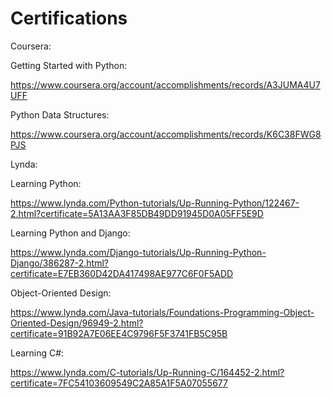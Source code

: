 # Certifications

Coursera:

Getting Started with Python:

https://www.coursera.org/account/accomplishments/records/A3JUMA4U7UFF

Python Data Structures:

https://www.coursera.org/account/accomplishments/records/K6C38FWG8PJS


Lynda:

Learning Python:

https://www.lynda.com/Python-tutorials/Up-Running-Python/122467-2.html?certificate=5A13AA3F85DB49DD91945D0A05FF5E9D

Learning Python and Django:

https://www.lynda.com/Django-tutorials/Up-Running-Python-Django/386287-2.html?certificate=E7EB360D42DA417498AE977C6F0F5ADD

Object-Oriented Design:

https://www.lynda.com/Java-tutorials/Foundations-Programming-Object-Oriented-Design/96949-2.html?certificate=91B92A7E06EE4C9796F5F3741FB5C95B

Learning C#:

https://www.lynda.com/C-tutorials/Up-Running-C/164452-2.html?certificate=7FC54103609549C2A85A1F5A07055677
